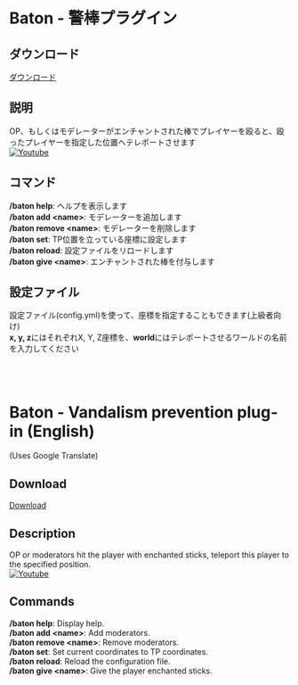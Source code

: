 # Baton - 警棒プラグイン

## ダウンロード
[ダウンロード](https://github.com/Nerahikada/Baton/releases/download/v1.2.0/Baton_v1.2.0.phar)

## 説明
OP、もしくはモデレーターがエンチャントされた棒でプレイヤーを殴ると、殴ったプレイヤーを指定した位置へテレポートさせます  
[![Youtube](http://img.youtube.com/vi/KY3xyOpMHxc/0.jpg)](http://www.youtube.com/watch?v=KY3xyOpMHxc)

## コマンド
**/baton help**: ヘルプを表示します  
**/baton add \<name\>**: モデレーターを追加します  
**/baton remove \<name\>**: モデレーターを削除します  
**/baton set**: TP位置を立っている座標に設定します  
**/baton reload**: 設定ファイルをリロードします  
**/baton give \<name\>**: エンチャントされた棒を付与します

## 設定ファイル
設定ファイル(config.yml)を使って、座標を指定することもできます(上級者向け)  
**x, y, z**にはそれぞれX, Y, Z座標を、**world**にはテレポートさせるワールドの名前を入力してください  



<br><br>
# Baton - Vandalism prevention plug-in (English)
(Uses Google Translate)

## Download
[Download](https://github.com/Nerahikada/Baton/releases/download/v1.2.0/Baton_v1.2.0.phar)

## Description
OP or moderators hit the player with enchanted sticks, teleport this player to the specified position.  
[![Youtube](http://img.youtube.com/vi/KY3xyOpMHxc/0.jpg)](http://www.youtube.com/watch?v=KY3xyOpMHxc)

## Commands
**/baton help**: Display help.  
**/baton add \<name\>**: Add moderators.  
**/baton remove \<name\>**: Remove moderators.  
**/baton set**: Set current coordinates to TP coordinates.  
**/baton reload**: Reload the configuration file.  
**/baton give \<name\>**: Give the player enchanted sticks.